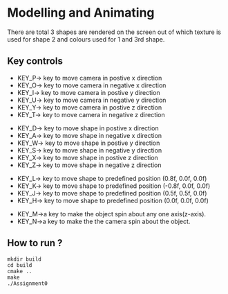 # Modelling and Animating 
There are total 3 shapes are rendered on the screen out of which texture is used for shape 2 and colours used for 1 and 3rd shape.

## Key controls 
* KEY_P-> key to move camera in postive x direction
* KEY_O-> key to move camera in negative x direction
* KEY_I-> key to move camera in postive y direction
* KEY_U-> key to move camera in negative y direction
* KEY_Y-> key to move camera in postive z direction
* KEY_T-> key to move camera in negative z direction
 
+ KEY_D-> key to move shape in postive x direction
+ KEY_A-> key to move shape in negative x direction
+ KEY_W-> key to move shape in postive y direction
+ KEY_S-> key to move shape in negative y direction
+ KEY_X-> key to move shape in postive z direction
+ KEY_Z-> key to move shape in negative z direction

- KEY_L-> key to move shape to predefined position (0.8f, 0.0f, 0.0f)
- KEY_K-> key to move shape to predefined position (-0.8f, 0.0f, 0.0f)
- KEY_J-> key to move shape to predefined position (0.5f, 0.5f, 0.0f)
- KEY_H-> key to move shape to predefined position (0.0f, 0.0f, 0.0f)
+ KEY_M->a key to make the object spin about any one axis(z-axis).
+ KEY_N->a key to make the the camera spin about the object.


## How to run ?
```
mkdir build
cd build
cmake ..
make
./Assignment0
```

